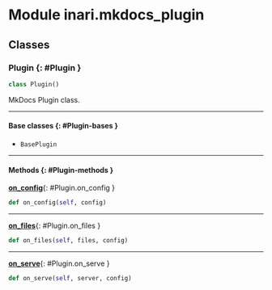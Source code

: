 # Module inari.mkdocs_plugin


## Classes

### Plugin {: #Plugin }

```python
class Plugin()
```

MkDocs Plugin class.


------

#### Base classes {: #Plugin-bases }

* `BasePlugin`


------

#### Methods {: #Plugin-methods }

[**on_config**](#Plugin.on_config){: #Plugin.on_config }

```python
def on_config(self, config)
```


------

[**on_files**](#Plugin.on_files){: #Plugin.on_files }

```python
def on_files(self, files, config)
```


------

[**on_serve**](#Plugin.on_serve){: #Plugin.on_serve }

```python
def on_serve(self, server, config)
```
